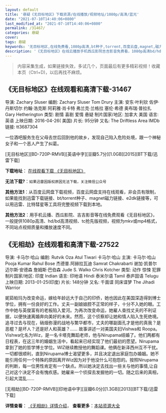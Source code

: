 ```yaml
---
layout: default
title: '悬疑《无目标地区》下载资源/在线播放/视频地址/1080p/高清/蓝光'
date: "2021-07-10T14:40:06+0800"
last_modified_at: "2021-07-10T14:40:06+0800"
permalink: /31467/
categories: 悬疑
cover:
tags: 悬疑
keywords: '无目标地区,在线免费看,1080p高清,bt种子,torrent,百度云盘,magnet,磁力链,迅雷下载资源'
description: '《无目标地区》在线云播放手机西瓜影院吉吉影音免费看，1080p高清bd/hd未删减完整版和tc抢先枪版，mkv/mp4格式，附带bt/torrent种子、magnet/磁力链、百度云盘、网盘资源迅雷下载链接'
---
```


>内容采集生成，如果链接失效，多试几个，页面最后有更多精彩视频！收藏本页（Ctrl+D)，以后再找不麻烦。


## 《无目标地区》在线观看和高清下载-31467

导演: Zachary Sluser 编剧: Zachary Sluser Tom Drury 主演: 安东·叶利钦 佐伊·丹斯切尔 约翰·浩克斯 阿莉雅·肖卡特 弗兰克·兰格拉 塞伦·希德 奥布瑞·普拉扎 Gary Hetherington 类型: 剧情 喜剧 爱情 悬疑 制片国家/地区: 加拿大 美国 语言: 英语 上映日期: 2016-04-26( 美国) 片长: 95分钟 又名: The Driftless Area IMDb链接: tt3687304

一位酒吧服务生在父母去世后回到他的故乡，发现自己陷入危险处境，跟一个神秘女子和一个恶人产生了纠葛。


[无目标地区][BD-720P-RMVB][英语中字][豆瓣5.7分][1.0GB][2015][BT下载/迅雷下载]

**下载地址**： [在线观看下载 《无目标地区》](https://www.btdx8.com/torrent/the_driftless_area_2015.html) 


**无法下载?**：`如果迅雷因版权原因无法下载，关注微信公众号 `

**其他方法1**：从百度云网盘下载视频，百度云网盘支持在线观看，非会员有限制，如果能找到迅雷下载链接、bt/torrent种子、magnet磁力链接、e2dk链接等，可以用迅雷、比特彗星等工具将完整视频下载到本地。

**其他方法2**：用手机云播、西瓜影院、吉吉影音等在线免费观看《无目标地区》，一般提供1080p高清、hd/bd高清视频、tc抢先版视频，视频为mkv或mp4格式，不同站点视频质量和播放速度不同。


## 《无相劫》在线观看和高清下载-27522

导演: 卡马尔·哈山 编剧: Rutvik Oza Atul Tiwari 卡马尔·哈山 主演: 卡马尔·哈山 Pooja Kumar Rahul Bose 杰德普.阿赫拉瓦迪 Samrat Chakrabarti 谢加·凯普尔 迈尔斯·安德森 詹姆斯·巴伯森 Jude S. Walko Chris Kotcher 类型: 动作 惊悚 犯罪 制片国家/地区: 印度 Indian 语言: 印地语 Hindi 泰米尔语 Tamil 泰庐固语 Telugu 上映日期: 2013-01-25(印度) 片长: 148分钟 又名: 千面谍 同床谍梦 The Jihadi Warrior

妮茹帕玛为改变命运，嫁给年龄远大于自己的印侨，她也因此在美国深造得到博士学位，拥有一份良好的工作。丈夫一副娘娘腔不正常的样子，十分不入她的眼。工作中她与英俊富有的老板陷入爱河。为再次改变命运，她雇人查找丈夫的不利证据，以便快速离婚奔向美好的未来。然而，这个侦察却让她和情人陷入生死绝境。追寻过去与现在，硝烟弥漫的战地与繁华都市，丈夫的哪副面孔才是他的真我？是恶棍？是坏人？还是好人和英雄？…… 故事讲述一对美国夫妇Vishwa和 Roopa。Vishwa化名为Wiz，是一名卡塔克舞蹈老师，他与Nirupama结婚了。他们两都有日程表，在这三年的婚姻生活中，看起来已经实现了他们最初的愿望。Nirupama拿到了她的哲学博士学位。WIZ继续教授他的舞蹈课。他俩在新泽西州互不干扰。一切都很顺利，直到Nirupama博士渴望更多，并且决定退出家庭包办婚姻。她不能引用任何一个特殊的原因离开Wiz因为对于他没什么可抱怨的。按照Nirupama的判断，每一位男性肯定有一个缺点。所以她决定去找出一些关与他的事情,让自己对这个决定不会有愧疚感。她雇来一个侦探去发掘他的一切。随之后来的真相，引起大混乱……


[无相劫][BD-720P-RMVB][印地语中字][豆瓣6.0分][1.3GB][2013][BT下载/迅雷下载]

**详情查看**： [《无相劫》详情介绍](/movie/27522/)， **查看更多**：[本站资源大全](/movie/t/all/)

